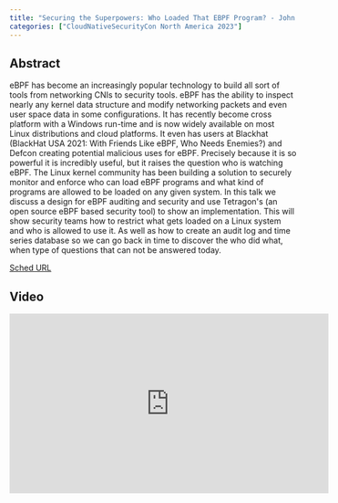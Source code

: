 ```yaml
---
title: "Securing the Superpowers: Who Loaded That EBPF Program? - John Fastabend & Natalia Reka Ivanko, Isovalent"
categories: ["CloudNativeSecurityCon North America 2023"]
---
```


## Abstract

eBPF has become an increasingly popular technology to build all sort of tools from networking CNIs to security tools. eBPF has the ability to inspect nearly any kernel data structure and modify networking packets and even user space data in some configurations. It has recently become cross platform with a Windows run-time and is now widely available on most Linux distributions and cloud platforms. It even has users at Blackhat (BlackHat USA 2021: With Friends Like eBPF, Who Needs Enemies?) and Defcon creating potential malicious uses for eBPF. Precisely because it is so powerful it is incredibly useful, but it raises the question who is watching eBPF. The Linux kernel community has been building a solution to securely monitor and enforce who can load eBPF programs and what kind of programs are allowed to be loaded on any given system. In this talk we discuss a design for eBPF auditing and security and use Tetragon's (an open source eBPF based security tool) to show an implementation. This will show security teams how to restrict what gets loaded on a Linux system and who is allowed to use it. As well as how to create an audit log and time series database so we can go back in time to discover the who did what, when type of questions that can not be answered today.

[Sched URL](https://cloudnativesecurityconna23.sched.com/event/503098372a0ec8059db8986da5c2d362)

## Video

<iframe width='560' height='315' src='https://www.youtube.com/embed/UBVTJ0LeXxc' frameborder='0' allow='accelerometer; autoplay; encrypted-media; gyroscope; picture-in-picture' allowfullscreen></iframe>
